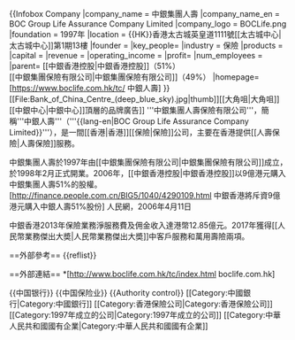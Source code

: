 {{Infobox Company 
|company_name = 中銀集團人壽
|company_name_en = BOC Group Life Assurance Company Limited
|company_logo = BOCLife.png
|foundation = 1997年
|location = {{HK}}香港太古城英皇道1111號[[太古城中心|太古城中心]]第1期13樓
|founder = 
|key_people= 
|industry = 保險
|products = 
|capital = 
|revenue = 
|operating_income = 
|profit= 
|num_employees = 
|parent= [[中銀香港控股|中銀香港控股]]（51%）<br>[[中銀集團保險有限公司|中銀集團保險有限公司]]（49%）
|homepage=[https://www.boclife.com.hk/tc/ 中銀人壽]
}}
[[File:Bank_of_China_Centre_(deep_blue_sky).jpg|thumb]][[大角咀|大角咀]][[中銀中心|中銀中心]]頂層的品牌廣告]]
'''中銀集團人壽保險有限公司'''，簡稱'''中銀人壽'''（'''{{lang-en|BOC Group Life Assurance Company Limited}}'''），是一間[[香港|香港]][[保險|保險]]公司，主要在香港提供[[人壽保險|人壽保險]]服務。

中銀集團人壽於1997年由[[中銀集團保險有限公司|中銀集團保險有限公司]]成立，於1998年2月正式開業。2006年，[[中銀香港控股|中銀香港控股]]以9億港元購入中銀集團人壽51%的股權。<ref>[http://finance.people.com.cn/BIG5/1040/4290109.html 中銀香港將斥資9億港元購入中銀人壽51%股份] 人民網，2006年4月11日</ref>

中銀香港2013年保險業務淨服務費及佣金收入達港幣12.85億元。2017年獲得[[人民幣業務傑出大奬|人民幣業務傑出大奬]]中客戶服務和萬用壽險兩項。

==外部參考==
{{reflist}}

==外部連結==
*[http://www.boclife.com.hk/tc/index.html boclife.com.hk]

{{中国银行}}
{{中国保险业}}
{{Authority control}}
[[Category:中國銀行|Category:中國銀行]]
[[Category:香港保險公司|Category:香港保險公司]]
[[Category:1997年成立的公司|Category:1997年成立的公司]]
[[Category:中華人民共和國國有企業|Category:中華人民共和國國有企業]]